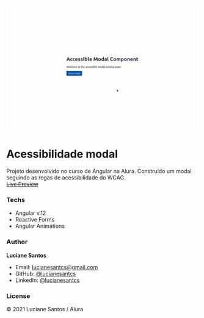  ![banner](https://raw.githubusercontent.com/lucianesantcs/acessibilidade-modal/master/assets/acessibilidade-modal.gif) 

# Acessibilidade modal

Projeto desenvolvido no curso de Angular na Alura. Construído um modal seguindo as regas de acessibilidade do WCAG.
<br>
<s><a href="">Live Preview</a></s>

### Techs

- Angular v.12
- Reactive Forms
- Angular Animations

### Author

**Luciane Santos**

- Email: lucianesantcs@gmail.com
- GitHub: [@lucianesantcs](https://github.com/lucianesantcs)
- LinkedIn: [@lucianesantcs](https://linkedin.com/in/lucianesantcs)

### License

© 2021 Luciane Santos / Alura
